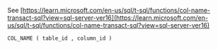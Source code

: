 See [https://learn.microsoft.com/en-us/sql/t-sql/functions/col-name-transact-sql?view=sql-server-ver16](https://learn.microsoft.com/en-us/sql/t-sql/functions/col-name-transact-sql?view=sql-server-ver16)
```
COL_NAME ( table_id , column_id )
```

